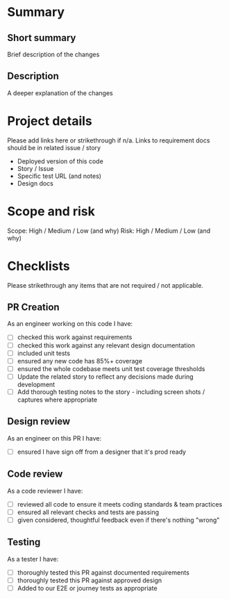 # Summary
## Short summary
Brief description of the changes

## Description
A deeper explanation of the changes

# Project details
Please add links here or strikethrough if n/a. Links to requirement docs should be in related issue / story
- Deployed version of this code
- Story / Issue
- Specific test URL (and notes)
- Design docs

# Scope and risk
Scope: High / Medium / Low (and why)
Risk: High / Medium / Low (and why)

# Checklists
Please strikethrough any items that are not required / not applicable.

## PR Creation
As an engineer working on this code I have:
- [ ] checked this work against requirements
- [ ] checked this work against any relevant design documentation
- [ ] included unit tests
- [ ] ensured any new code has 85%+ coverage
- [ ] ensured the whole codebase meets unit test coverage thresholds
- [ ] Update the related story to reflect any decisions made during development
- [ ] Add thorough testing notes to the story - including screen shots / captures where appropriate

## Design review
As an engineer on this PR I have:
- [ ] ensured I have sign off from a designer that it's prod ready

## Code review
As a code reviewer I have:
- [ ] reviewed all code to ensure it meets coding standards & team practices
- [ ] ensured all relevant checks and tests are passing
- [ ] given considered, thoughtful feedback even if there's nothing "wrong"
 
## Testing
As a tester I have:
- [ ] thoroughly tested this PR against documented requirements
- [ ] thoroughly tested this PR against approved design
- [ ] Added to our E2E or journey tests as appropriate
